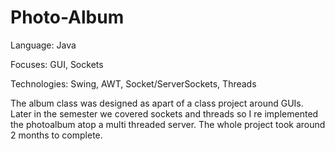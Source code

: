 # Photo-Album

Language: Java

Focuses: GUI, Sockets

Technologies: Swing, AWT, Socket/ServerSockets, Threads

The album class was designed as apart of a class project around GUIs.  Later in the semester we covered sockets and threads so I re implemented the photoalbum atop a multi threaded server.  The whole project took around 2 months to complete.  



